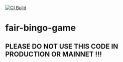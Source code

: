 [![CI Build](https://github.com/VenimirPetkov/fair-bingo-game/workflows/CI%20Build/badge.svg)](https://https://github.com/VenimirPetkov/fair-bingo-game/actions?query=workflow%3A%22CI+Build%22)
# fair-bingo-game
## PLEASE DO NOT USE THIS CODE IN PRODUCTION OR MAINNET !!!